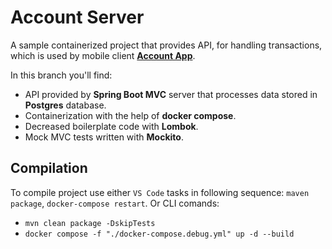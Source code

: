 # Account Server

A sample containerized project that provides API, for handling transactions, which is used by
mobile client **[Account App](https://github.com/cyrusrose/account_app.git)**.

In this branch you'll find:
* API provided by **Spring Boot MVC** server that processes data stored in **Postgres** database. 
* Containerization with the help of **docker compose**. 
* Decreased boilerplate code with **Lombok**.
* Mock MVC tests written with **Mockito**.

## Compilation
To compile project use either `VS Code` tasks in following sequence: `maven package`,  `docker-compose restart`. 
Or CLI comands:
- `mvn clean package -DskipTests`
- `docker compose -f "./docker-compose.debug.yml" up -d --build`
